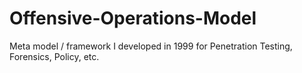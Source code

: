 # Offensive-Operations-Model
Meta model / framework I developed in 1999 for Penetration Testing, Forensics, Policy, etc.
